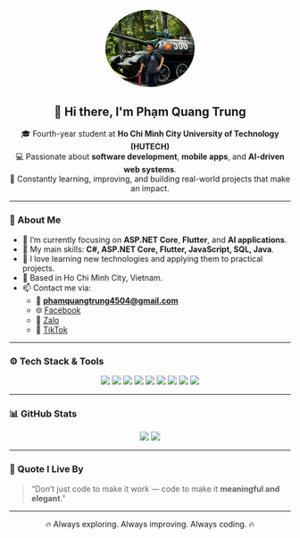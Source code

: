 <!-- Avatar -->
<p align="center">
  <img src="images/avatar.png" alt="Avatar" width="160" style="border-radius: 50%;">
</p>

<h2 align="center">👋 Hi there, I'm Phạm Quang Trung</h2>
<p align="center">
🎓 Fourth-year student at <b>Ho Chi Minh City University of Technology (HUTECH)</b><br>
💻 Passionate about <b>software development</b>, <b>mobile apps</b>, and <b>AI-driven web systems</b>.<br>
🚀 Constantly learning, improving, and building real-world projects that make an impact.
</p>

---

### 🧠 About Me

- 🎯 I’m currently focusing on **ASP.NET Core**, **Flutter**, and **AI applications**.
- 💼 My main skills: **C#, ASP.NET Core, Flutter, JavaScript, SQL, Java**.
- 🌱 I love learning new technologies and applying them to practical projects.
- 📍 Based in Ho Chi Minh City, Vietnam.
- 📫 Contact me via:
  - 📧 **phamquangtrung4504@gmail.com**
  - 🌐 [Facebook](https://www.facebook.com/pqtrung72)
  - 💬 [Zalo](https://zalo.me/0326658276)
  - 🎥 [TikTok](https://www.tiktok.com/@trungdicodedao)

---

### ⚙️ Tech Stack & Tools

<p align="center">
  <img src="https://img.shields.io/badge/C%23-239120?style=for-the-badge&logo=c-sharp&logoColor=white" />
  <img src="https://img.shields.io/badge/ASP.NET%20Core-512BD4?style=for-the-badge&logo=dotnet&logoColor=white" />
  <img src="https://img.shields.io/badge/Flutter-02569B?style=for-the-badge&logo=flutter&logoColor=white" />
  <img src="https://img.shields.io/badge/JavaScript-F7DF1E?style=for-the-badge&logo=javascript&logoColor=black" />
  <img src="https://img.shields.io/badge/Java-ED8B00?style=for-the-badge&logo=openjdk&logoColor=white" />
  <img src="https://img.shields.io/badge/SQL-CC2927?style=for-the-badge&logo=microsoft-sql-server&logoColor=white" />
  <img src="https://img.shields.io/badge/Git-F05032?style=for-the-badge&logo=git&logoColor=white" />
  <img src="https://img.shields.io/badge/VS%20Code-007ACC?style=for-the-badge&logo=visual-studio-code&logoColor=white" />
  <img src="https://img.shields.io/badge/Visual%20Studio-5C2D91?style=for-the-badge&logo=visual-studio&logoColor=white" />
</p>

---

### 📊 GitHub Stats

<p align="center">
  <img src="https://github-readme-stats.vercel.app/api?username=PhamQuangTrung4504&show_icons=true&theme=tokyonight&hide_border=true" width="49%">
  <img src="https://github-readme-stats.vercel.app/api/top-langs/?username=PhamQuangTrung4504&layout=compact&theme=tokyonight&hide_border=true" width="49%">
</p>

---

### 🌟 Quote I Live By

> “Don’t just code to make it work — code to make it **meaningful and elegant**.”

---

<p align="center">🔥 Always exploring. Always improving. Always coding. 🔥</p>
